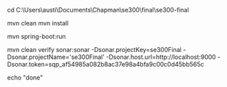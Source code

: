 cd C:\Users\austi\Documents\Chapman\se300\final\se300-final 

mvn clean
mvn install

mvn spring-boot:run


mvn clean verify sonar:sonar -Dsonar.projectKey=se300Final -Dsonar.projectName='se300Final' -Dsonar.host.url=http://localhost:9000 -Dsonar.token=sqp_af54985a082b8ac37e98a4bfa9c00c0d45bb565c

echo "done"

